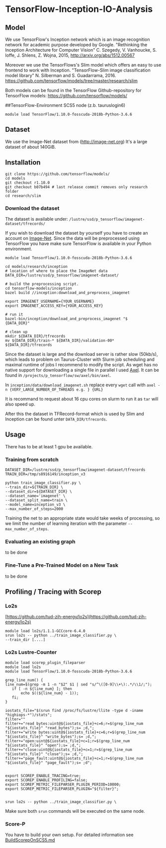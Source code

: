 # TensorFlow-Inception-IO-Analysis

##  Model
We use TensorFlow's Inception network which is an image recognition network for academic purpose developed by Google.
"Rethinking the Inception Architecture for Computer Vision"  C. Szegedy, V. Vanhoucke, S. Ioffe, J. Shlens, Z. Wojna, 2015, http://arxiv.org/abs/1512.00567

Moreover we use the TensorFlows's Slim model which offers an easy to use frontend to work with Inception.
"TensorFlow-Slim image classification model library" N. Silberman and S. Guadarrama, 2016. https://github.com/tensorflow/models/tree/master/research/slim 

Both models can be found in the TensorFlow Github-repository for TensorFlow models: https://github.com/tensorflow/models/

##TensorFlow-Environment
SCS5 node (z.b. tauruslogin6)
```
module load TensorFlow/1.10.0-fosscuda-2018b-Python-3.6.6
```

## Dataset
We use the Image-Net dataset from (http://image-net.org) 
It's a large dataset of about 140GiB.

## Installation
```    
git clone https://github.com/tensorflow/models/
cd models 
git checkout r1.10.0
git checkout b07b494 # last release commit removes only research folder
cd research/slim
```

### Download the dataset	
The dataset is available under: `/lustre/ssd/p_tensorflow/imagenet-dataset/tfrecords/`

If you wish to download the dataset by yourself you have to create an account on [Image-Net](http://image-net.org/).
Since the data will be preprocessed using TensorFlow you have make sure TensorFlow is available in your Python environment. 


```
module load TensorFlow/1.10.0-fosscuda-2018b-Python-3.6.6

cd models/research/inception
# location of where to place the ImageNet data
DATA_DIR=/lustre/ssd/p_tensorflow/imagenet-dataset/

# build the preprocessing script.
cd tensorflow-models/inception
bazel build //inception:download_and_preprocess_imagenet

export IMAGENET_USERNAME={YOUR_USERNAME}
export IMAGENET_ACCESS_KEY={YOUR_ACCESS_KEY}

# run it
bazel-bin/inception/download_and_preprocess_imagenet "$
{DATA_DIR}"

# clean up
mkdir ${DATA_DIR}/tfrecords
mv ${DATA_DIR}/train-* ${DATA_DIR}/validation-00* ${DATA_DIR}/tfrecords
```
Since the dataset is large and the download server is rather slow (50kb/s), which leads to problem on Taurus-Cluster with Slurm job scheduling and maximal runtime of jobs I recommend to modify the script.
As wget has no native support for downloading a single file in parallel I used [Axel](https://github.com/axel-download-accelerator/axel). It can be found in `/projects/p_tensorflow/sw/axel/bin/axel`.

In `inception/data/download_imagenet.sh` replace every `wget` call  with 
`axel -n {VERY_LARGE_NUMBER_OF_THREADS e.g. } {URL}`

It is recommand to request about 16 cpu cores on slurm to run it as `tar` will also speed up.

After this the  dataset in TFRecord-format which is used by Slim and Inception can be found unter `DATA_DIR/tfrecords`.
	
## Usage
There has to be at least 1 gpu be available.

### Training from scratch
```
DATASET_DIR=/lustre/ssd/p_tensorflow/imagenet-dataset/tfrecords
TRAIN_DIR=/tmp/s8916149/inception_v3

python train_image_classifier.py \
--train_dir=${TRAIN_DIR} \
--dataset_dir=${DATASET_DIR} \
--dataset_name='imagenet' \
--dataset_split_name=train \
--model_name=inception_v3 \
--max_number_of_steps=2000
```

Training the net to an appropriate state would take weeks of processing, so we limit the number of learning iteration with the parameter `--max_number_of_steps`.

### Evaluating an existing graph 
 to be done
  

### Fine-Tune a Pre-Trained Model on a New Task
 to be done
 

## Profiling / Tracing with Scorep
### Lo2s
[https://github.com/tud-zih-energy/lo2s](https://github.com/tud-zih-energy/lo2s)

```
module load lo2s/1.1.1-GCCcore-6.4.0
srun lo2s -- python ../train_image_classifier.py \
--train_dir [....]
```

### Lo2s Lustre-Counter
```
module load scorep_plugin_fileparser
module load lo2s
module load TensorFlow/1.10.0-fosscuda-2018b-Python-3.6.6
 
grep_line_num() {
line_num=$(grep -m 1 -n "$2" $1 | sed "s/^\([0-9]\\+\):.*/\\1/;");
   if [ -n ${line_num} ]; then
       echo $((${line_num} - 1));
   fi;
}
 
iostats_file="$(srun find /proc/fs/lustre/llite -type d -iname "highiops-*")/stats";
filter=""
filter+="read bytes:uint@${iostats_file}+c=6;r=$(grep_line_num "${iostats_file}" "read_bytes");s= ;d,";
filter+="write bytes:uint@${iostats_file}+c=6;r=$(grep_line_num "${iostats_file}" "write_bytes");s= ;d,";
filter+="open:uint@${iostats_file}+c=1;r=$(grep_line_num "${iostats_file}" "open");s= ;d,";
filter+="close:uint@${iostats_file}+c=1;r=$(grep_line_num "${iostats_file}" "close");s= ;d,";
filter+="page_fault:uint@${iostats_file}+c=1;r=$(grep_line_num "${iostats_file}" "page_fault");s= ;d";

 
export SCOREP_ENABLE_TRACING=true;
export SCOREP_ENABLE_PROFILING=false;
export SCOREP_METRIC_FILEPARSER_PLUGIN_PERIOD=10000;
export SCOREP_METRIC_FILEPARSER_PLUGIN="${filter}";
 

srun lo2s -- python ../train_image_classifier.py \
```
Make sure both `srun` commands will be executed on the same node.

### Score-P
You have to build your own setup. For detailed information see [BuildScorepOnSCS5.md](BuildScorepOnSCS5.md)

